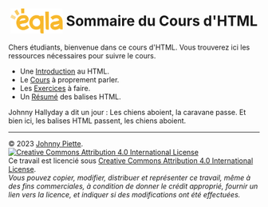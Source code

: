 <h1 style="display: flex; align-items: center; justify-content: center;">
    <img src="Images/Eqla.png" style="height:50px">
    &nbsp;Sommaire du Cours d'HTML
</h1>

Chers étudiants, bienvenue dans ce cours d'HTML. Vous trouverez ici les ressources nécessaires pour suivre le cours.
- Une [Introduction](Introduction.md) au HTML.
- Le [Cours](Cours.md) à proprement parler.
- Les [Exercices](Exercices.md) à faire.
- Un [Résumé](Résumé.md) des balises HTML.

Johnny Hallyday a dit un jour : Les chiens aboient, la caravane passe. Et bien ici, les balises HTML passent, les chiens aboient.

---
&copy; 2023 [Johnny Piette](https://github.com/ZamBoyle).  
[![Creative Commons Attribution 4.0 International License](https://i.creativecommons.org/l/by/4.0/88x31.png)](https://creativecommons.org/licenses/by/4.0/)  
Ce travail est licencié sous [Creative Commons Attribution 4.0 International License](https://creativecommons.org/licenses/by/4.0/).   
_Vous pouvez copier, modifier, distribuer et représenter ce travail, même à des fins commerciales, à condition de donner le crédit approprié, fournir un lien vers la licence, et indiquer si des modifications ont été effectuées._